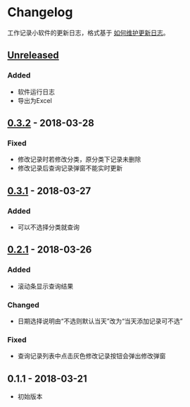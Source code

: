 # Changelog
工作记录小软件的更新日志，格式基于 [如何维护更新日志](https://keepachangelog.com/zh-CN/1.0.0/)。

## [Unreleased]
### Added
- 软件运行日志
- 导出为Excel

## [0.3.2] - 2018-03-28
### Fixed
- 修改记录时若修改分类，原分类下记录未删除
- 修改记录后查询记录弹窗不能实时更新

## [0.3.1] - 2018-03-27
### Added
- 可以不选择分类就查询

## [0.2.1] - 2018-03-26
### Added
- 滚动条显示查询结果

### Changed
- 日期选择说明由“不选则默认当天”改为“当天添加记录可不选”

### Fixed
- 查询记录列表中点击灰色修改记录按钮会弹出修改弹窗

## 0.1.1 - 2018-03-21
- 初始版本

[Unreleased]: https://github.com/WolfWW/python-work-diary/compare/v0.3.2...HEAD
[0.3.2]: https://github.com/WolfWW/python-work-diary/compare/v0.3.1...v0.3.2
[0.3.1]: https://github.com/WolfWW/python-work-diary/compare/v0.2.1...v0.3.1
[0.2.1]: https://github.com/WolfWW/python-work-diary/compare/v0.1.1...v0.2.1